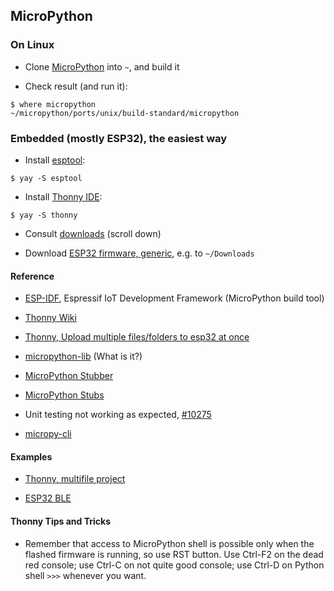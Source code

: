 ## MicroPython

### On Linux

- Clone [MicroPython](https://github.com/micropython/micropython) into `~`, and build it

- Check result (and run it):
```
$ where micropython
~/micropython/ports/unix/build-standard/micropython
```

### Embedded (mostly ESP32), the easiest way 

- Install [esptool](https://github.com/espressif/esptool):
```
$ yay -S esptool
```
- Install [Thonny IDE](https://linuxhint.com/micropython-esp32-thonny-ide/):
```
$ yay -S thonny
```
- Consult [downloads](https://micropython.org/download/) (scroll down)

- Download [ESP32 firmware, generic](https://micropython.org/download/esp32/), e.g. to `~/Downloads`

#### Reference

- [ESP-IDF](https://www.espressif.com/en/products/sdks/esp-idf), Espressif IoT Development Framework (MicroPython build tool)

- [Thonny Wiki](https://github.com/thonny/thonny/wiki)

- [Thonny, Upload multiple files/folders to esp32 at once](https://groups.google.com/g/thonny/c/7gyz0THi22M?pli=1)

- [micropython-lib](https://pypi.org/user/micropython-lib/) (What is it?)

- [MicroPython Stubber](https://github.com/Josverl/micropython-stubber)

- [MicroPython Stubs](https://github.com/Josverl/micropython-stubs)

- Unit testing not working as expected, [#10275](https://github.com/orgs/micropython/discussions/10275)

- [micropy-cli](https://www.agilepartner.net/en/micropython-esp8266-and-vscode/)

#### Examples

- [Thonny, multifile project](https://techexplorations.com/guides/esp32/micropython-with-the-esp32/14-micropython-programming-with-files/)

- [ESP32 BLE](https://techtotinker.com/2021/08/025-esp32-micropython-esp32-bluetooth-low-energy/)

#### Thonny Tips and Tricks

- Remember that access to MicroPython shell is possible only when the flashed firmware is running, so use RST button.
Use Ctrl-F2 on the dead red console; use Ctrl-C on not quite good console; use Ctrl-D on Python shell `>>>` whenever you want.
